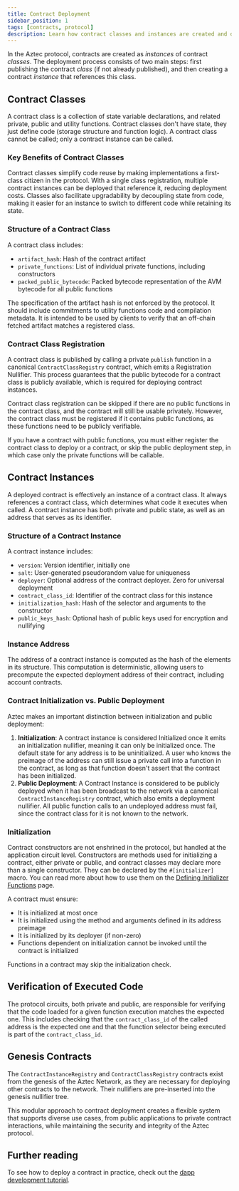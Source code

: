 ```yaml
---
title: Contract Deployment
sidebar_position: 1
tags: [contracts, protocol]
description: Learn how contract classes and instances are created and deployed on the Aztec network.
---
```


In the Aztec protocol, contracts are created as _instances_ of contract _classes_. The deployment process consists of two main steps: first publishing the contract _class_ (if not already published), and then creating a contract _instance_ that references this class.

## Contract Classes

A contract class is a collection of state variable declarations, and related private, public and utility functions. Contract classes don't have state, they just define code (storage structure and function logic). A contract class cannot be called; only a contract instance can be called.

### Key Benefits of Contract Classes

Contract classes simplify code reuse by making implementations a first-class citizen in the protocol. With a single class registration, multiple contract instances can be deployed that reference it, reducing deployment costs. Classes also facilitate upgradability by decoupling state from code, making it easier for an instance to switch to different code while retaining its state.

### Structure of a Contract Class

A contract class includes:

- `artifact_hash`: Hash of the contract artifact
- `private_functions`: List of individual private functions, including constructors
- `packed_public_bytecode`: Packed bytecode representation of the AVM bytecode for all public functions

The specification of the artifact hash is not enforced by the protocol. It should include commitments to utility functions code and compilation metadata. It is intended to be used by clients to verify that an off-chain fetched artifact matches a registered class.

### Contract Class Registration

A contract class is published by calling a private `publish` function in a canonical `ContractClassRegistry` contract, which emits a Registration Nullifier. This process guarantees that the public bytecode for a contract class is publicly available, which is required for deploying contract instances.

Contract class registration can be skipped if there are no public functions in the contract class, and the contract will still be usable privately. However, the contract class must be registered if it contains public functions, as these functions need to be publicly verifiable.

If you have a contract with public functions, you must either register the contract class to deploy or a contract, or skip the public deployment step, in which case only the private functions will be callable.

## Contract Instances

A deployed contract is effectively an instance of a contract class. It always references a contract class, which determines what code it executes when called. A contract instance has both private and public state, as well as an address that serves as its identifier.

### Structure of a Contract Instance

A contract instance includes:

- `version`: Version identifier, initially one
- `salt`: User-generated pseudorandom value for uniqueness
- `deployer`: Optional address of the contract deployer. Zero for universal deployment
- `contract_class_id`: Identifier of the contract class for this instance
- `initialization_hash`: Hash of the selector and arguments to the constructor
- `public_keys_hash`: Optional hash of public keys used for encryption and nullifying

### Instance Address

The address of a contract instance is computed as the hash of the elements in its structure. This computation is deterministic, allowing users to precompute the expected deployment address of their contract, including account contracts.

### Contract Initialization vs. Public Deployment

Aztec makes an important distinction between initialization and public deployment:

1. **Initialization**: A contract instance is considered Initialized once it emits an initialization nullifier, meaning it can only be initialized once. The default state for any address is to be uninitialized. A user who knows the preimage of the address can still issue a private call into a function in the contract, as long as that function doesn't assert that the contract has been initialized.
2. **Public Deployment**: A Contract Instance is considered to be publicly deployed when it has been broadcast to the network via a canonical `ContractInstanceRegistry` contract, which also emits a deployment nullifier. All public function calls to an undeployed address must fail, since the contract class for it is not known to the network.

### Initialization

Contract constructors are not enshrined in the protocol, but handled at the application circuit level. Constructors are methods used for initializing a contract, either private or public, and contract classes may declare more than a single constructor. They can be declared by the `#[initializer]` macro. You can read more about how to use them on the [Defining Initializer Functions](../../developers/guides/smart_contracts/initializers.md) page.

A contract must ensure:

- It is initialized at most once
- It is initialized using the method and arguments defined in its address preimage
- It is initialized by its deployer (if non-zero)
- Functions dependent on initialization cannot be invoked until the contract is initialized

Functions in a contract may skip the initialization check.

## Verification of Executed Code

The protocol circuits, both private and public, are responsible for verifying that the code loaded for a given function execution matches the expected one. This includes checking that the `contract_class_id` of the called address is the expected one and that the function selector being executed is part of the `contract_class_id`.

## Genesis Contracts

The `ContractInstanceRegistry` and `ContractClassRegistry` contracts exist from the genesis of the Aztec Network, as they are necessary for deploying other contracts to the network. Their nullifiers are pre-inserted into the genesis nullifier tree.

This modular approach to contract deployment creates a flexible system that supports diverse use cases, from public applications to private contract interactions, while maintaining the security and integrity of the Aztec protocol.

## Further reading

To see how to deploy a contract in practice, check out the [dapp development tutorial](../../developers/tutorials/js_tutorials/aztecjs-getting-started.md).
